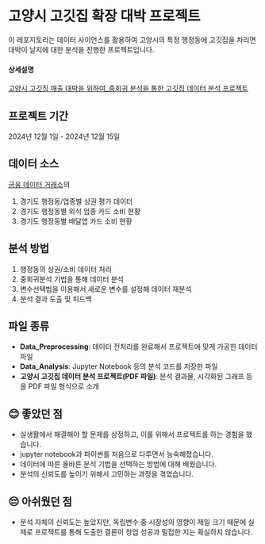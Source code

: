 # 고양시 고깃집 확장 대박 프로젝트
이 레포지토리는 데이터 사이언스를 활용하여 고양시의 특정 행정동에 고깃집을 차리면 대박이 날지에 대한 분석을 진행한 프로젝트입니다.

#### 상세설명
[고양시 고깃집 매출 대박을 위하여_중회귀 분석을 통한 고깃집 데이터 분석 프로젝트](https://jun10920.tistory.com/18)

## 프로젝트 기간
2024년 12월 1일 - 2024년 12월 15일

## 데이터 소스
[금융 데이터 거래소](https://example-link.com)의
1. 경기도 행정동/업종별 상권 평가 데이터
2. 경기도 행정동별 외식 업종 카드 소비 현황
3. 경기도 행정동별 배달앱 카드 소비 현황

## 분석 방법
1. 행정동의 상권/소비 데이터 처리
2. 중회귀분석 기법을 통해 데이터 분석
3. 변수선택법을 이용해서 새로운 변수를 설정해 데이터 재분석
5. 분석 결과 도출 및 피드백

## 파일 종류
- **Data_Preprocessing**: 데이터 전처리를 완료해서 프로젝트에 맞게 가공한 데이터 파일
- **Data_Analysis**: Jupyter Notebook 등의 분석 코드를 저장한 파일
- **고양시 고깃집 데이터 분석 프로젝트(PDF 파일)**: 분석 결과물, 시각화된 그래프 등을 PDF 파일 형식으로 소개

## 😊 좋았던 점
- 실생활에서 해결해야 할 문제를 상정하고, 이를 위해서 프로젝트를 하는 경험을 했습니다.
- jupyter notebook과 파이썬를 처음으로 다루면서 능숙해졌습니다.
- 데이터에 따른 올바른 분석 기법을 선택하는 방법에 대해 배웠습니다.
- 분석의 신뢰도를 높이기 위해서 고민하는 과정을 겪었습니다.

## 😔 아쉬웠던 점
- 분석 자체의 신뢰도는 높았지만, 독립변수 중 시장성의 영향이 제일 크기 때문에 실제로 프로젝트를 통해 도출한 결론이 창업 성공과 밀접한 지는 확실하지 않습니다.


